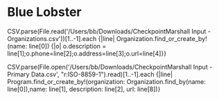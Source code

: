 Blue Lobster
================

CSV.parse(File.read('/Users/bb/Downloads/CheckpointMarshall Input - Organizations.csv'))[1..-1].each {|line| Organization.find_or_create_by!(name: line[0]) {|o| o.description = line[1];o.phone=line[2];o.address=line[3];o.url=line[4]}}

CSV.parse(File.open('/Users/bb/Downloads/CheckpointMarshall Input - Primary Data.csv', "r:ISO-8859-1").read)[1..-1].each {|line| Program.find_or_create_by!(organization: Organization.find_by(name: line[0]),name: line[1], description: line[2], url: line[8])}